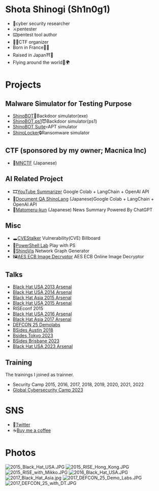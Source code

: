 # Shota Shinogi (Sh1n0g1)
* 🥼cyber security researcher
* ⚔️pentester
* ⌨️pentest tool author
* 👨‍⚖️CTF organizer
* Born in France🥖🥐
* Raised in Japan⛩️🗼
* Flying around the world🛫🌍

# Projects 
## Malware Simulator for Testing Purpose
* [ShinoBOT](https://shinosec.com)👿Backdoor simulator(exe)
* [ShinoBOT.ps1](https://shinobotps1.com)😈Backdoor simulator(ps1) 
* [ShinoBOT Suite](https://shinosec.com/shinobotsuite/)💀APT simulator 
* [ShinoLocker](https://shinolocker.com/)🔒Ransomware simulator 

## CTF (sponsored by my owner; Macnica Inc)
* 🏁[MNCTF](https://mnctf.info/) (Japanese)

## AI Related Project
* 🎞️[YouTube Summarizer](https://gist.github.com/Sh1n0g1/d69db6dbc5c13ce887c23c6828658570) Google Colab + LangChain + OpenAI API
* 📄[Document QA ShinoLang](https://gist.github.com/Sh1n0g1/eee5daef2ab9dacc14348c095620630e) (Japanese)Google Colab + LangChain + OpenAI API
* 📰[Matomeru-kun](https://matomerukun.shino.club/) (Japanese) News Summary Powered By ChatGPT

## Misc
* 🕳️[CVEStalker](https://cvestalker.com/) Vulnerability(CVE) Billboard
* 🧪[PowerShell Lab](https://shino.club/powershelllab/) Play with PS
* 👀[ShinoVis](https://shino.club/shinovis/) Network Graph Generator
* 🖼️[AES ECB Image Decryptor](https://shino.club/aesecbdecryptor/) AES ECB Online Image Decryptor


## Talks
* [Black Hat USA 2013 Arsenal](https://www.blackhat.com/us-13/arsenal.html#Shinogi)
* [Black Hat USA 2014 Arsenal](https://www.blackhat.com/us-14/arsenal.html#Shinogi)
* [Black Hat Asia 2015 Arsenal](https://www.blackhat.com/asia-15/arsenal.html#Shinogi)
* [Black Hat USA 2015 Arsenal](https://www.blackhat.com/us-15/arsenal.html#shota-shinogi)
* RISEconf 2015
* [Black Hat USA 2016 Arsenal](https://www.blackhat.com/us-16/arsenal.html#shota-shinogi)
* [Black Hat Asia 2017 Arsenal](https://www.blackhat.com/asia-17/arsenal/schedule/#shinobotps1-5885)
* [DEFCON 25 Demolabs](https://defcon.org/html/defcon-25/dc-25-demolabs.html#ShinoBOT)
* [BSides Austin 2018](https://bsidesaustin2018.sched.com/shota_shinogi.6z7mdw9)
* [Bsides Tokyo 2023](https://bsides.tokyo/2023/index.html)
* [BSides Brisbane 2023](https://bsidesbrisbane.com/schedule/)
* [Black Hat USA 2023 Arsenal](https://www.blackhat.com/us-23/arsenal/schedule/presenters.html#shota-shinogi-31941)


## Training
The trainings I joined as trainner.
* Security Camp 2015, 2016, 2017, 2018, 2019, 2020, 2021, 2022
* [Global Cybersecurity Camp 2023](https://gcc.ac/gcc_2023/)

# SNS
* 🐤[Twitter](https://twitter.com/Sh1n0g1/)
* ☕[Buy me a coffee](https://buymeacoffee.com/Sh1n0g1)

# Photos
![2015_Black_Hat_USA.JPG](img/2015_Black_Hat_USA.JPG "2015_Black_Hat_USA.JPG")
![2015_RISE_Hong_Kong.JPG](img/2015_RISE_Hong_Kong.JPG "2015_RISE_Hong_Kong.JPG")
![2015_RISE_with_Mikko.JPG](img/2015_RISE_with_Mikko.JPG "2015_RISE_with_Mikko.JPG")
![2016_Black_Hat_USA.JPG](img/2016_Black_Hat_USA.JPG "2016_Black_Hat_USA.JPG")
![2017_Black_Hat_Asia.jpg](img/2017_Black_Hat_Asia.jpg "2017_Black_Hat_Asia.jpg")
![2017_DEFCON_25_Demo_Labs.JPG](img/2017_DEFCON_25_Demo_Labs.JPG "2017_DEFCON_25_Demo_Labs.JPG")
![2017_DEFCON_25_with_DT.JPG](img/2017_DEFCON_25_with_DT.JPG "2017_DEFCON_25_with_DT.JPG")
